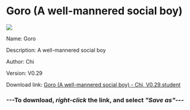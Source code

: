 # Goro (A well-mannered social boy)

<img src = "https://raw.githubusercontent.com/Arbiter1223/Daigaku-Gurashi-Custom-Students/master/Students/Files/Goro%20(A%20well-mannered%20social%20boy).png">

Name: Goro

Description: A well-mannered social boy

Author: Chi

Version: V0.29

Download link: <a href="https://raw.githubusercontent.com/Arbiter1223/Daigaku-Gurashi-Custom-Students/master/Students/Files/Goro%20(A%20well-mannered%20social%20boy)%20-%20Chi%2C%20V0.29.student">Goro (A well-mannered social boy) - Chi, V0.29.student</a>

### ---**To download, _right-click_ the link, and select _"Save as"_**---
